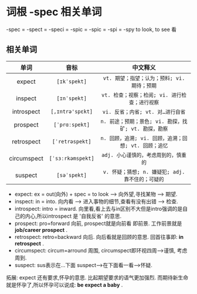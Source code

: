# 词根 -spec 相关单词

-spec = -spect = -speci = -spic = -spic = -spi  = -spy to look, to see 看

## 相关单词

|    单词      |      音标     |               中文释义                         |
:------------:|:-------------:|:---------------------------------------------:|
| expect      | `[ɪkˈspekt]`  | `vt. 期望；指望；认为；预料; vi. 期待；预期`  |
| inspect     | `[ɪnˈspekt]`  | `vt. 检查；视察；检阅; vi. 进行检查；进行视察` |
| introspect  | `[,ɪntrə'spɛkt]` | `vi. 反省；内省; vt. 对…进行自省` |
| prospect    | `[ˈprɑːspekt]` | `n. 前途；预期；景色; vi. 勘探，找矿; vt. 勘探，勘察` |
| retrospect  | `[ˈretrəspekt]` | `n. 回顾，追溯; vi. 回顾，追溯；回想; vt. 回顾；追忆` |
| circumspect | `[ˈsɜːrkəmspekt]` | `adj. 小心谨慎的，考虑周到的，慎重的` |
| suspect     | `[səˈspekt]`    | `v. 怀疑；猜想; n. 嫌疑犯; adj. 靠不住的；可疑的` |

* expect: ex = out(向外) + spec = to look --> 向外望,寻找某物 --> 期望. 
* inspect: in = into. 向内看 --> 进入事物的细节,查看有没有出错 --> 检查.
* introspect: intro = inward. 向里看,看上去与in区别不大但是intro强调的是自己的内心,所以introspect 是 '自我反省' 的意思.
* prospect: pro=forward 向前, prospect就是向前看 即前景. 工作前景就是 **job/career prospect** .
* retrospect: retro=backward 向后. 向后看就是回顾的意思. 回首往事即: **in retrospect** .
* circumspect: circum=arround 周围, circumspect即环视四周-->谨慎, 考虑周到.
* suspect: sus表示在...下面 suspect-->在下面看一看-->怀疑.

拓展: expect 还有要求,怀孕的意思. 比起期望要求的语气更加强烈. 而期待新生命就是怀孕了,所以怀孕可以说成: **be expect a baby** .
